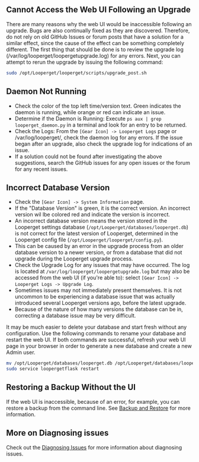 ## Cannot Access the Web UI Following an Upgrade

There are many reasons why the web UI would be inaccessible following an upgrade. Bugs are also continually fixed as they are discovered. Therefore, do not rely on old GitHub Issues or forum posts that have a solution for a similar effect, since the cause of the effect can be something completely different. The first thing that should be done is to review the upgrade log (/var/log/looperget/loopergetupgrade.log) for any errors. Next, you can attempt to rerun the upgrade by issuing the following command:

```bash
sudo /opt/Looperget/looperget/scripts/upgrade_post.sh
```

## Daemon Not Running

- Check the color of the top left time/version text. Green indicates the daemon is running, while orange or red can indicate an issue.
- Determine if the Daemon is Running: Execute `ps aux | grep looperget_daemon.py` in a terminal and look for an entry to be returned.
- Check the Logs: From the `[Gear Icon] -> Looperget Logs` page or /var/log/looperget/, check the daemon log for any errors. If the issue began after an upgrade, also check the upgrade log for indications of an issue.
- If a solution could not be found after investigating the above suggestions, search the GitHub issues for any open issues or the forum for any recent issues.

## Incorrect Database Version

- Check the `[Gear Icon] -> System Information` page.
- If the "Database Version" is green, it is the correct version. An incorrect version wil lbe colored red and indicate the version is incorrect.
- An incorrect database version means the version stored in the Looperget settings database (`/opt/Looperget/databases/looperget.db`) is not correct for the latest version of Looperget, determined in the Looperget config file (`/opt/Looperget/looperget/config.py`).
- This can be caused by an error in the upgrade process from an older database version to a newer version, or from a database that did not upgrade during the Looperget upgrade process.
- Check the Upgrade Log for any issues that may have occurred. The log is located at `/var/log/looperget/loopergetupgrade.log` but may also be accessed from the web UI (if you're able to): select `[Gear Icon] -> Looperget Logs -> Upgrade Log`.
- Sometimes issues may not immediately present themselves. It is not uncommon to be experiencing a database issue that was actually introduced several Looperget versions ago, before the latest upgrade.
- Because of the nature of how many versions the database can be in, correcting a database issue may be very difficult.

It may be much easier to delete your database and start fresh without any configuration. Use the following commands to rename your database and restart the web UI. If both commands are successful, refresh your web UI page in your browser in order to generate a new database and create a new Admin user.

```bash
mv /opt/Looperget/databases/looperget.db /opt/Looperget/databases/looperget.db.backup
sudo service loopergetflask restart
```

## Restoring a Backup Without the UI

If the web UI is inaccessible, because of an error, for example, you can restore a backup from the command line. See [Backup and Restore](https://github.com/aot-inc/Looperget/wiki/Backup-and-Restore) for more information.

## More on Diagnosing issues

Check out the [Diagnosing Issues](https://github.com/aot-inc/Looperget/wiki/Diagnosing-Issues) for more information about diagnosing issues.
